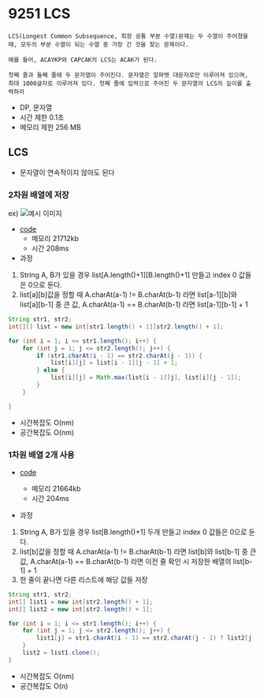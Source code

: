# 9251 LCS

```
LCS(Longest Common Subsequence, 최장 공통 부분 수열)문제는 두 수열이 주어졌을 때, 모두의 부분 수열이 되는 수열 중 가장 긴 것을 찾는 문제이다.

예를 들어, ACAYKP와 CAPCAK의 LCS는 ACAK가 된다.

첫째 줄과 둘째 줄에 두 문자열이 주어진다. 문자열은 알파벳 대문자로만 이루어져 있으며, 최대 1000글자로 이루어져 있다. 첫째 줄에 입력으로 주어진 두 문자열의 LCS의 길이를 출력하라
```

- DP, 문자열
- 시간 제한 0.1초
- 메모리 제한 256 MB

## LCS

- 문자열이 연속적이지 않아도 된다

### 2차원 배열에 저장

ex) ![예시 이미지](https://velog.velcdn.com/images/zeesouth/post/851b7093-8bbe-4b76-84ad-96e8886de2d0/image.png)

- [code](./BOJ_9251.java)
  - 메모리 21712kb
  - 시간 208ms
- 과정

1. String A, B가 있을 경우 list[A.length()+1][B.length()+1] 만들고 index 0 값들은 0으로 둔다.
2. list[a][b]값을 정할 때 A.charAt(a-1) != B.charAt(b-1) 라면 list[a-1][b]와 list[a][b-1] 중 큰 값,
   A.charAt(a-1) == B.charAt(b-1) 라면 list[a-1][b-1] + 1

```java
String str1, str2;
int[][] list = new int[str1.length() + 1][str2.length() + 1];

for (int i = 1; i <= str1.length(); i++) {
    for (int j = 1; j <= str2.length(); j++) {
        if (str1.charAt(i - 1) == str2.charAt(j - 1)) {
            list[i][j] = list[i - 1][j - 1] + 1;
        } else {
            list[i][j] = Math.max(list[i - 1][j], list[i][j - 1]);
        }
    }

}
```

- 시간복잡도 O(nm)
- 공간복잡도 O(nm)

### 1차원 배열 2개 사용

- [code](./BOJ_9251_ver2.java)

  - 메모리 21664kb
  - 시간 204ms

- 과정

1. String A, B가 있을 경우 list[B.length()+1] 두개 만들고 index 0 값들은 0으로 둔다.
2. list[b]값을 정할 때 A.charAt(a-1) != B.charAt(b-1) 라면 list[b]와 list[b-1] 중 큰 값,
   A.charAt(a-1) == B.charAt(b-1) 라면 이전 줄 확인 시 저장한 배열의 list[b-1] + 1
3. 한 줄이 끝나면 다른 리스트에 해당 값들 저장

```java
String str1, str2;
int[] list1 = new int[str2.length() + 1];
int[] list2 = new int[str2.length() + 1];

for (int i = 1; i <= str1.length(); i++) {
    for (int j = 1; j <= str2.length(); j++) {
        list1[j] = str1.charAt(i - 1) == str2.charAt(j - 1) ? list2[j - 1] + 1 : Math.max(list1[j], list1[j - 1]);
    }
    list2 = list1.clone();
}
```

- 시간복잡도 O(nm)
- 공간복잡도 O(n)
